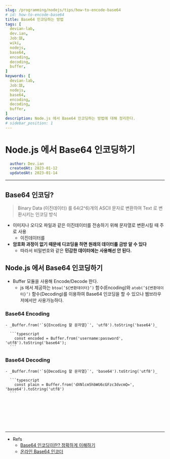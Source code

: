```yaml
---
slug: /programming/nodejs/tips/how-to-encode-base64
# id: how-to-encode-base64
title: Base64 인코딩하는 방법
tags: [
  devian-lab, 
  dev.ian,
  Jobː談,
  wiki,
  nodejs,
  base64,
  encoding,
  decoding,
  buffer,
]
keywords: [
  devian-lab,
  Jobː談,
  nodejs,
  base64,
  encoding,
  decoding,
  buffer,
]
description: Node.js 에서 Base64 인코딩하는 방법에 대해 정리한다.
# sidebar_position: 1
---
```


<!--title -->
# Node.js 에서 Base64 인코딩하기
<!--//title -->

<!-- 
```json
{
  "author": "Dev.ian",
  "createdAt": "2023-01-12",
  "updatedAt": "2023-01-14"
}
``` 
-->

```yaml
  author: Dev.ian
  createdAt: 2023-01-12
  updatedAt: 2023-01-14
```


---

## Base64 인코딩?

  > Binary Data (이진데이터) 를 64(2^6)개의 ASCII 문자로 변환하여 Text 로 변환시키는 인코딩 방식

  - 이미지나 오디오 파일과 같은 이진데이터를 전송하기 위해 문자열로 변환시킬 때 주로 사용
    + 이진데이터를 
  - **암호화 과정이 없기 때문에 디코딩을 하면 원래의 데이터를 금방 알 수 있다**
    + 따라서 비밀번호와 같은 **민감한 데이터에는 사용해선 안 된다.**


## Node.js 에서 Base64 인코딩하기

  - Buffer 모듈을 사용해 Encode/Decode 한다.
    + js 에서 제공하는 `btoa(’${변환데이터}’)` 함수(Encoding)와 `atob(’${변환데이터}’)` 함수(Decoding)를 이용하여 Base64 인코딩을 할 수 있으나 웹브라우저에서만 사용가능하다. 

  ### Base64 Encoding
    - _Buffer.from('`${Encoding 할 문자열}`', 'utf8').toString('base64')_

      ```typescript
        const encoded = Buffer.from('username:password', 'utf8').toString('base64');
      ```

 
  ### Base64 Decoding
    - _Buffer.from('`${Decoding 할 문자열}`', 'base64').toString('utf8')_

      ```typescript
        const plain = Buffer.from('dXNlcm5hbWU6cGFzc3dvcmQ=', 'base64').toString('utf8') 
      ```





<br /><br /><br /><br /><br />

---
- Refs
  + [Base64 인코딩이란? 정확하게 이해하기](https://codingpractices.tistory.com/entry/Base64-%EC%9D%B8%EC%BD%94%EB%94%A9%EC%9D%B4%EB%9E%80-%EC%A0%95%ED%99%95%ED%95%98%EA%B2%8C-%EC%9D%B4%ED%95%B4%ED%95%98%EA%B8%B0)
  + [온라인 Base64 인코더](https://www.convertstring.com/ko/EncodeDecode/Base64Encode)